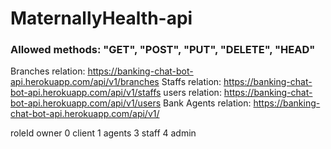 # MaternallyHealth-api
### Allowed methods: "GET", "POST", "PUT", "DELETE", "HEAD"
Branches relation: https://banking-chat-bot-api.herokuapp.com/api/v1/branches
Staffs relation: https://banking-chat-bot-api.herokuapp.com/api/v1/staffs
users relation: https://banking-chat-bot-api.herokuapp.com/api/v1/users
Bank Agents relation: https://banking-chat-bot-api.herokuapp.com/api/v1/

roleId                      owner
0                           client
1                           agents
3                           staff
4                           admin
